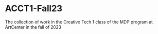 # ACCT1-Fall23
The collection of work in the Creative Tech 1 class of the MDP program at ArtCenter in the fall of 2023 
